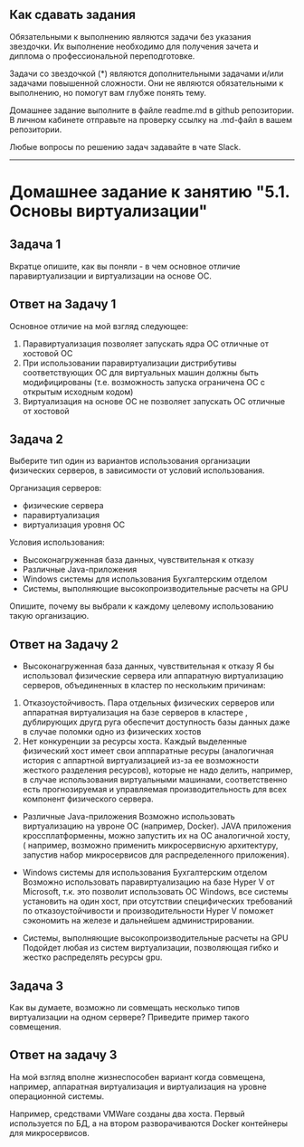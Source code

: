 ## Как сдавать задания

Обязательными к выполнению являются задачи без указания звездочки. Их выполнение необходимо для получения зачета и диплома о профессиональной переподготовке.

Задачи со звездочкой (*) являются дополнительными задачами и/или задачами повышенной сложности. Они не являются обязательными к выполнению, но помогут вам глубже понять тему.

Домашнее задание выполните в файле readme.md в github репозитории. В личном кабинете отправьте на проверку ссылку на .md-файл в вашем репозитории.

Любые вопросы по решению задач задавайте в чате Slack.

---


# Домашнее задание к занятию "5.1. Основы виртуализации"

## Задача 1

Вкратце опишите, как вы поняли - в чем основное отличие паравиртуализации и виртуализации на основе ОС.

## Ответ на Задачу 1
Основное отличие на мой взгляд следующее:

1. Паравиртуализация позволяет запускать ядра ОС отличные от хостовой ОС 
2. При использовании паравиртуализации дистрибутивы соответствующих ОС для виртуальных машин должны быть модифицированы (т.е. возможность запуска ограничена ОС с открытым исходным кодом)
3. Виртуализация на основе ОС не позволяет запускать ОС отличные от хостовой

## Задача 2

Выберите тип один из вариантов использования организации физических серверов, 
в зависимости от условий использования.

Организация серверов:
- физические сервера
- паравиртуализация
- виртуализация уровня ОС

Условия использования:

- Высоконагруженная база данных, чувствительная к отказу
- Различные Java-приложения
- Windows системы для использования Бухгалтерским отделом 
- Системы, выполняющие высокопроизводительные расчеты на GPU

Опишите, почему вы выбрали к каждому целевому использованию такую организацию.

## Ответ на Задачу 2
- Высоконагруженная база данных, чувствительная к отказу
Я бы использовал физические сервера или аппаратную виртуализацию серверов, объединенных в кластер по нескольким причинам:
1. Отказоустойчивость. Пара отдельных физических серверов или аппаратная виртуализация на базе серверов в кластере , дублирующих другд руга обеспечит доступность базы данных даже в случае поломки одно из физических хостов
2. Нет конкуренции за ресурсы хоста. Каждый выделенные физический хост имеет свои апппаратные ресуры (аналогичная история с аппартной виртуализацией из-за ее возможности жесткого разделения ресурсов), которые не надо делить, например, в случае использования виртуальными 
машинами, соответственно есть прогнозируемая и управляемая производительность для всех компонент физического сервера.

- Различные Java-приложения
Возможно использовать виртуализацию на увроне ОС (например, Docker). JAVA приложения кроссплатформенны, можно запустить их на ОС аналогичной хосту,
( например, возможно применить микросервисную архитектуру, запустив набор микросервисов для распределенного приложения).

- Windows системы для использования Бухгалтерским отделом 
Возможно использовать паравиртуализацию на базе Hyper V от Microsoft, т.к. это позволит использовать ОС Windows, все системы установить на один хост, при отсутствии
специфических требований по отказоустойчивости и производительности Hyper V поможет сэкономить на железе и дальнейшем администрировании.

- Системы, выполняющие высокопроизводительные расчеты на GPU
Подойдет любая из систем виртуализации, позволяющая гибко и жестко распределять ресурсы gpu.

## Задача 3

Как вы думаете, возможно ли совмещать несколько типов виртуализации на одном сервере?
Приведите пример такого совмещения.

## Ответ на задачу 3

На мой взгляд вполне жизнеспособен вариант когда совмещена, например, аппаратная виртуализация и виртуализация на уровне операционной системы.

Например, средствами VMWare созданы два хоста. Первый используется по БД, а на втором разворачиваются Docker контейнеры для микросервисов.
